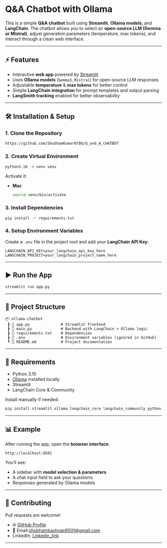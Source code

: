 
# Q\&A Chatbot with Ollama 

This is a simple **Q\&A chatbot** built using **Streamlit**, **Ollama models**, and **LangChain**.
The chatbot allows you to select an **open-source LLM (Gemma or Mistral)**, adjust generation parameters (temperature, max tokens), and interact through a clean web interface.

---

## ⚡ Features

* Interactive **web app** powered by [Streamlit](https://streamlit.io/)
* Uses **Ollama models** (`Gemma3`, `Mistral`) for open-source LLM responses
* Adjustable **temperature** & **max tokens** for better control
* Simple **LangChain integration** for prompt templates and output parsing
* **LangSmith tracking** enabled for better observability

---

## 🛠️ Installation & Setup

### 1. Clone the Repository

```bash
https://github.com/ShubhamKumar0786/Q_and_A_CHATBOT
```

### 2. Create Virtual Environment

```bash
python3.10 -m venv venv
```

Activate it:

* **Mac**

  ```bash
  source venv/bin/activate
  ```

### 3. Install Dependencies

```bash
pip install -r requirements.txt
```

### 4. Setup Environment Variables

Create a `.env` file in the project root and add your **LangChain API Key**:

```env
LANGCHAIN_API_KEY=your_langchain_api_key_here
LANGCHAIN_PROJECT=your_langchain_project_name_here
```

---

## ▶️ Run the App

```bash
streamlit run app.py
```

---

## 📂 Project Structure

```
📦 ollama-chatbot
 ┣ 📜 app.py              # Streamlit frontend
 ┣ 📜 main.py             # Backend with LangChain + Ollama logic
 ┣ 📜 requirements.txt    # Dependencies
 ┣ 📜 .env                # Environment variables (ignored in GitHub)
 ┗ 📜 README.md           # Project documentation
```

---

## 🧩 Requirements

* Python 3.10
* [Ollama](https://ollama.ai/) installed locally
* Streamlit
* LangChain Core & Community

Install manually if needed:

```bash
pip install streamlit ollama langchain_core langchain_community python-dotenv
```

---

## 📊 Example

After running the app, open the **browser interface**:

```
http://localhost:8501
```

You’ll see:

* A sidebar with **model selection & parameters**
* A chat input field to ask your questions
* Responses generated by Ollama models

---

## 🤝 Contributing

Pull requests are welcome!
- 🌐 [GitHub Profile](https://github.com/ShubhamKumar0786https://github.com/ShubhamKumar0786)  
- 📧 Email:shubhamkashyap9501@gmail.com
- LinkedIn: [Linkedin_link](https://www.linkedin.com/in/shubham0786/)

---



